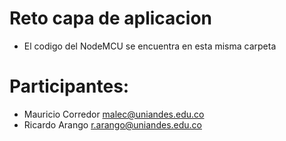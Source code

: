 # Reto capa de aplicacion
* El codigo del NodeMCU se encuentra en esta misma carpeta
# Participantes:
* Mauricio Corredor malec@uniandes.edu.co
* Ricardo Arango r.arango@uniandes.edu.co


